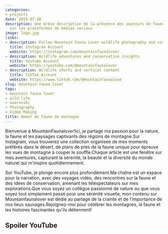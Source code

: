 ```yaml
---
categories:
- projects
date: 2023-07-28
description: Une brève description de la présence des amateurs de faune de montagne
  sur les plateformes de médias sociaux
image: logo.jpg
links:
- description: Follow Mountain Fauna Lover wildlife photography and videos
  title: Instagram Account
  website: https://instagram.com/mountainfaunalover
- description: Wildlife adventures and conservation insights
  title: Youtube Account
  website: https://youtube.com/@mountainfaunalover
- description: Wildlife shorts and vertical content
  title: TikTok Account
  website: https://www.tiktok.com/@mountainfaunalove
slug: mountain-fauna-lover
tags:
- mountain fauna lover
- wild life
- swarovski
- Photography
- Video Making
title: Amant de faune de montagne
---
```


<!-- hash: 06bbeeb9219c -->
Bienvenue à MountainFaunalover!Ici, je partage ma passion pour la nature, la faune et les paysages captivants des régions de montagne.Sur Instagram, vous trouverez une collection organisée de mes moments préférés dans le désert, de plans de près de la faune unique pour épreuve les vues de montagne à couper le souffle.Chaque article est une fenêtre sur mes aventures, capturant la sérénité, la beauté et la diversité du monde naturel qui m'inspire quotidiennement.

Sur YouTube, je plonge encore plus profondément.Ma chaîne est un espace pour la narration, avec des voyages vidéo, des rencontres sur la faune et des idées de conservation, amenant les téléspectateurs sur mes explorations.Que vous soyez un collègue passionné de nature ou que vous soyez tout simplement passé pour une sérénité visuelle, mon contenu sur Mountainfaunalover est dédié au partage de la crainte et de l'importance de nos lieux sauvages.Rejoignez-moi pour célébrer les montagnes, la faune et les histoires fascinantes qu'ils détiennent!

## Spoiler YouTube

